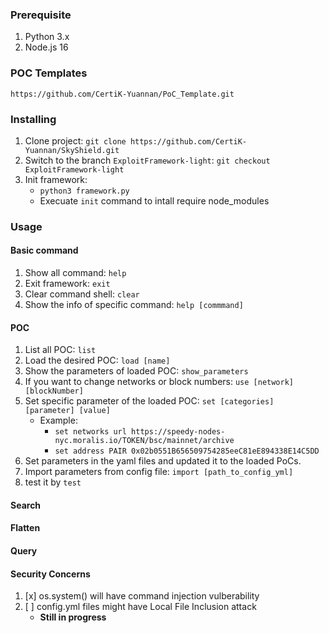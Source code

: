 ### **Prerequisite**
1. Python 3.x
2. Node.js 16
### **POC Templates**
`https://github.com/CertiK-Yuannan/PoC_Template.git`

### **Installing**
1. Clone project: `git clone https://github.com/CertiK-Yuannan/SkyShield.git`
2. Switch to the branch `ExploitFramework-light`: `git checkout ExploitFramework-light`
3. Init framework:
    - `python3 framework.py`
    - Execuate `init` command to intall require node_modules
### **Usage**
#### Basic command
1. Show all command: `help`
2. Exit framework: `exit`
3. Clear command shell: `clear`
4. Show the info of specific command: `help [commmand]`

#### POC
1. List all POC: `list`
2. Load the desired POC: `load [name]`
3. Show the parameters of loaded POC: `show_parameters`
4. If you want to change networks or block numbers: `use [network] [blockNumber]`
5. Set specific parameter of the loaded POC: `set [categories] [parameter] [value]`
    - Example: 
        - `set networks url https://speedy-nodes-nyc.moralis.io/TOKEN/bsc/mainnet/archive`
        - `set address PAIR 0x02b0551B656509754285eeC81eE894338E14C5DD`
6. Set parameters in the yaml files and updated it to the loaded PoCs.
7. Import parameters from config file: `import [path_to_config_yml]`
8. test it by `test`

#### Search

#### Flatten

#### Query

#### Security Concerns
1. [x] os.system() will have command injection vulberability
2. [ ] config.yml files might have Local File Inclusion attack 
    - **Still in progress**
